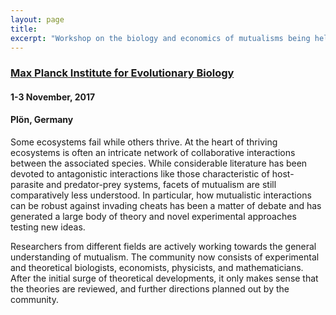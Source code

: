 ```yaml
---
layout: page
title:
excerpt: "Workshop on the biology and economics of mutualisms being held at the Max Planck Institute for Evolutionary Biology"
---
```


### [Max Planck Institute for Evolutionary Biology](http://www.evolbio.mpg.de)

#### 1-3 November, 2017
#### Plön, Germany


Some ecosystems fail while others thrive.
At the heart of thriving ecosystems is often an intricate network of collaborative interactions between the associated species. While considerable literature has been devoted to antagonistic interactions like those characteristic of host-parasite and predator-prey systems, facets of mutualism are still comparatively less understood.
In particular, how mutualistic interactions can be robust against invading cheats has been a matter of debate and has generated a large body of theory and novel experimental approaches testing new ideas.

Researchers from different fields are actively working towards the general understanding of mutualism. The community now consists of experimental and theoretical biologists, economists, physicists, and mathematicians. After the initial surge of theoretical developments, it only makes sense that the theories are reviewed, and further directions planned out by the community.
